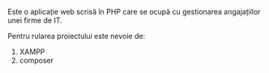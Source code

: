 Este o aplicație web scrisă în PHP care se ocupă cu gestionarea angajațiilor unei firme de IT.

Pentru rularea proiectului este nevoie de:
1. XAMPP
2. composer
